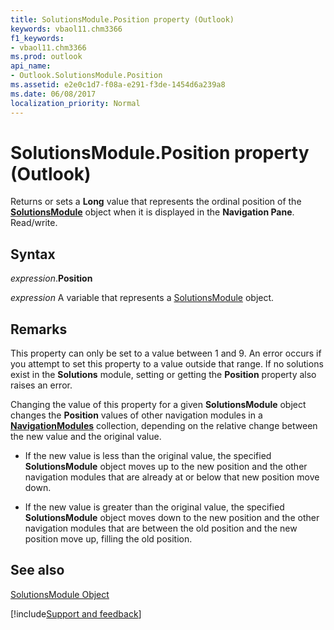 ```yaml
---
title: SolutionsModule.Position property (Outlook)
keywords: vbaol11.chm3366
f1_keywords:
- vbaol11.chm3366
ms.prod: outlook
api_name:
- Outlook.SolutionsModule.Position
ms.assetid: e2e0c1d7-f08a-e291-f3de-1454d6a239a8
ms.date: 06/08/2017
localization_priority: Normal
---
```



# SolutionsModule.Position property (Outlook)

Returns or sets a  **Long** value that represents the ordinal position of the **[SolutionsModule](Outlook.SolutionsModule.md)** object when it is displayed in the **Navigation Pane**. Read/write.


## Syntax

_expression_.**Position**

_expression_ A variable that represents a [SolutionsModule](Outlook.SolutionsModule.md) object.


## Remarks

This property can only be set to a value between 1 and 9. An error occurs if you attempt to set this property to a value outside that range. If no solutions exist in the  **Solutions** module, setting or getting the **Position** property also raises an error.

Changing the value of this property for a given  **SolutionsModule** object changes the **Position** values of other navigation modules in a **[NavigationModules](Outlook.NavigationModules.md)** collection, depending on the relative change between the new value and the original value.


- If the new value is less than the original value, the specified  **SolutionsModule** object moves up to the new position and the other navigation modules that are already at or below that new position move down.
    
- If the new value is greater than the original value, the specified  **SolutionsModule** object moves down to the new position and the other navigation modules that are between the old position and the new position move up, filling the old position.
    



## See also


[SolutionsModule Object](Outlook.SolutionsModule.md)

[!include[Support and feedback](~/includes/feedback-boilerplate.md)]